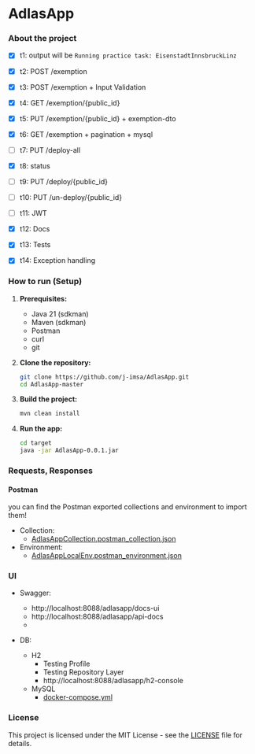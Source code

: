 # AdlasApp

### About the project

- [X] t1: output will be ``Running practice task: EisenstadtInnsbruckLinz``
- [X] t2: POST /exemption
- [X] t3: POST /exemption + Input Validation
- [X] t4: GET /exemption/{public_id}
- [X] t5: PUT /exemption/{public_id} + exemption-dto
- [X] t6: GET /exemption + pagination + mysql
- [ ] t7: PUT /deploy-all
- [X] t8: status
- [ ] t9: PUT /deploy/{public_id}
- [ ] t10: PUT /un-deploy/{public_id}
- [ ] t11: JWT
- [X] t12: Docs
- [X] t13: Tests
- [X] t14: Exception handling


### How to run (Setup)


1. **Prerequisites:**

    - Java 21 (sdkman)
    - Maven (sdkman)
    - Postman
    - curl
    - git


2. **Clone the repository:**

   ```bash
   git clone https://github.com/j-imsa/AdlasApp.git
   cd AdlasApp-master
   ```


3. **Build the project:**

   ```bash
   mvn clean install
   ```


4. **Run the app:**

   ```bash
   cd target
   java -jar AdlasApp-0.0.1.jar
   ```


### Requests, Responses




#### Postman

you can find the Postman exported collections and environment to import them!

- Collection:
  - [AdlasAppCollection.postman_collection.json](AdlasAppCollection.postman_collection.json)
- Environment:
  - [AdlasAppLocalEnv.postman_environment.json](AdlasAppLocalEnv.postman_environment.json)


### UI

- Swagger:
    - http://localhost:8088/adlasapp/docs-ui
    - http://localhost:8088/adlasapp/api-docs
    - ![]()


- DB:
  - H2
      - Testing Profile 
      - Testing Repository Layer
      - http://localhost:8088/adlasapp/h2-console
  - MySQL
    - [docker-compose.yml](docker-compose.yml)


### License

This project is licensed under the MIT License - see the [LICENSE](LICENSE) file for details.

